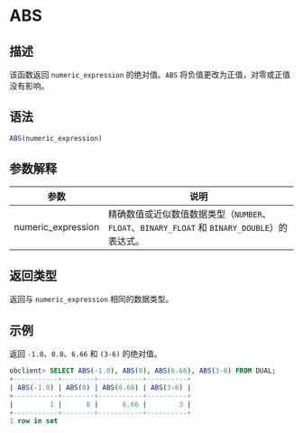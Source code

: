 ABS 
========================



描述 
-----------------------

该函数返回 `numeric_expression` 的绝对值。`ABS` 将负值更改为正值，对零或正值没有影响。



语法 
-----------------------

```sql
ABS(numeric_expression)
```



参数解释 
-------------------------



|         参数         |                                  说明                                   |
|--------------------|-----------------------------------------------------------------------|
| numeric_expression | 精确数值或近似数值数据类型（`NUMBER`、`FLOAT`、`BINARY_FLOAT` 和 `BINARY_DOUBLE`）的表达式。 |



返回类型 
-------------------------

返回与 `numeric_expression` 相同的数据类型。

示例 
-----------------------

返回 `-1.0`、`0.0`、`6.66` 和 `(3-6)` 的绝对值。

```sql
obclient> SELECT ABS(-1.0), ABS(0), ABS(6.66), ABS(3-6) FROM DUAL;
+-----------+--------+-----------+----------+
| ABS(-1.0) | ABS(0) | ABS(6.66) | ABS(3-6) |
+-----------+--------+-----------+----------+
|         1 |      0 |      6.66 |        3 |
+-----------+--------+-----------+----------+
1 row in set
```


